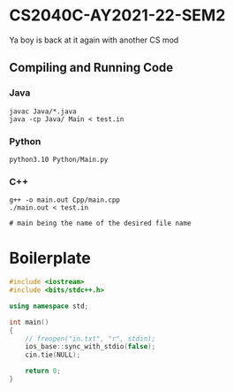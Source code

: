 # CS2040C-AY2021-22-SEM2
Ya boy is back at it again with another CS mod

## Compiling and Running Code

### Java

```
javac Java/*.java
java -cp Java/ Main < test.in
```

### Python

```
python3.10 Python/Main.py
```

### C++

```
g++ -o main.out Cpp/main.cpp
./main.out < test.in

# main being the name of the desired file name
```

# Boilerplate 

```cpp
#include <iostream>
#include <bits/stdc++.h>

using namespace std;

int main() 
{
    // freopen("in.txt", "r", stdin);
    ios_base::sync_with_stdio(false);
    cin.tie(NULL);

    return 0;
}

```